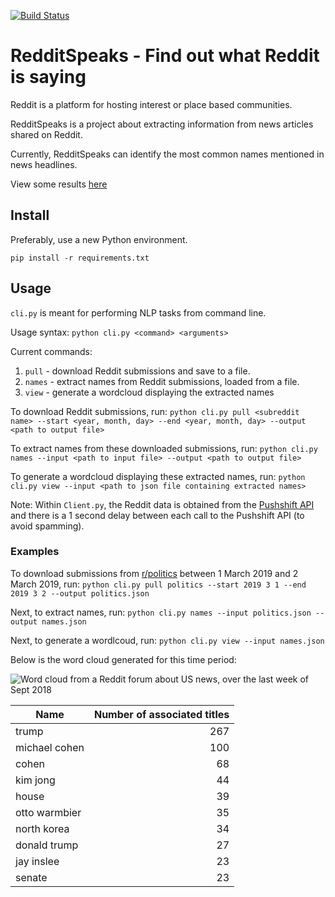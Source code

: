 [![Build Status](https://travis-ci.org/Abstraction-Support-Group/RedditSpeaks.svg?branch=master)](https://travis-ci.org/Abstraction-Support-Group/RedditSpeaks)

# RedditSpeaks - Find out what Reddit is saying

Reddit is a platform for hosting interest or place based communities.

RedditSpeaks is a project about extracting information from news articles shared on Reddit.

Currently, RedditSpeaks can identify the most common names mentioned in news
headlines.

View some results [here](docs/results.md)

## Install

Preferably, use a new Python environment.

```
pip install -r requirements.txt
```

## Usage

`cli.py` is meant for performing NLP tasks from command line.

Usage syntax: `python cli.py <command> <arguments>`

Current commands:
1. `pull` - download Reddit submissions and save to a file.
2. `names` - extract names from Reddit submissions, loaded from a file.
3. `view` - generate a wordcloud displaying the extracted names


To download Reddit submissions, run:
`python cli.py pull <subreddit name> --start <year, month, day> --end <year, month, day> --output <path to output file>`

To extract names from these downloaded submissions, run:
`python cli.py names --input <path to input file> --output <path to output file>`

To generate a wordcloud displaying these extracted names, run:
`python cli.py view --input <path to json file containing extracted names>`

Note: Within `Client.py`, the Reddit data is obtained from the [Pushshift API](https://github.com/pushshift/api)
and there is a 1 second delay between each call to the Pushshift API (to avoid spamming).

### Examples

To download submissions from [r/politics](https://www.reddit.com/r/politics/) 
between 1 March 2019 and 2 March 2019, run: `python cli.py pull politics --start 2019 3 1 --end 2019 3 2 --output politics.json`

Next, to extract names, run:
`python cli.py names --input politics.json --output names.json`

Next, to generate a wordlcoud, run:
`python cli.py view --input names.json`

Below is the word cloud generated for this time period:

![Word cloud from a Reddit forum about US news, over the last week of Sept 2018](visuals/politicsEarlyMarch2018.jpg)

| Name       | Number of associated titles | 
| ------------- |-----:|
| trump |267|
| michael cohen|100|
| cohen | 68|
|kim jong| 44 |
|house| 39|
|otto warmbier| 35|
|north korea| 34|
|donald trump|27|
|jay inslee|23|
|senate|23|

